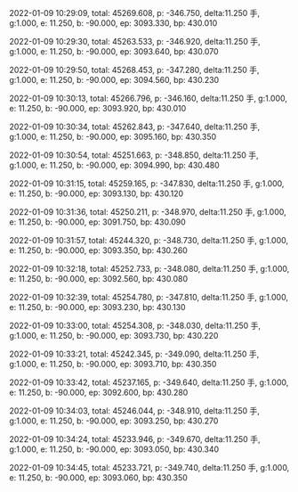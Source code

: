 2022-01-09 10:29:09, total: 45269.608, p: -346.750, delta:11.250 手, g:1.000, e: 11.250, b: -90.000, ep: 3093.330, bp: 430.010

2022-01-09 10:29:30, total: 45263.533, p: -346.920, delta:11.250 手, g:1.000, e: 11.250, b: -90.000, ep: 3093.640, bp: 430.070

2022-01-09 10:29:50, total: 45268.453, p: -347.280, delta:11.250 手, g:1.000, e: 11.250, b: -90.000, ep: 3094.560, bp: 430.230

2022-01-09 10:30:13, total: 45266.796, p: -346.160, delta:11.250 手, g:1.000, e: 11.250, b: -90.000, ep: 3093.920, bp: 430.010

2022-01-09 10:30:34, total: 45262.843, p: -347.640, delta:11.250 手, g:1.000, e: 11.250, b: -90.000, ep: 3095.160, bp: 430.350

2022-01-09 10:30:54, total: 45251.663, p: -348.850, delta:11.250 手, g:1.000, e: 11.250, b: -90.000, ep: 3094.990, bp: 430.480

2022-01-09 10:31:15, total: 45259.165, p: -347.830, delta:11.250 手, g:1.000, e: 11.250, b: -90.000, ep: 3093.130, bp: 430.120

2022-01-09 10:31:36, total: 45250.211, p: -348.970, delta:11.250 手, g:1.000, e: 11.250, b: -90.000, ep: 3091.750, bp: 430.090

2022-01-09 10:31:57, total: 45244.320, p: -348.730, delta:11.250 手, g:1.000, e: 11.250, b: -90.000, ep: 3093.350, bp: 430.260

2022-01-09 10:32:18, total: 45252.733, p: -348.080, delta:11.250 手, g:1.000, e: 11.250, b: -90.000, ep: 3092.560, bp: 430.080

2022-01-09 10:32:39, total: 45254.780, p: -347.810, delta:11.250 手, g:1.000, e: 11.250, b: -90.000, ep: 3093.230, bp: 430.130

2022-01-09 10:33:00, total: 45254.308, p: -348.030, delta:11.250 手, g:1.000, e: 11.250, b: -90.000, ep: 3093.730, bp: 430.220

2022-01-09 10:33:21, total: 45242.345, p: -349.090, delta:11.250 手, g:1.000, e: 11.250, b: -90.000, ep: 3093.710, bp: 430.350

2022-01-09 10:33:42, total: 45237.165, p: -349.640, delta:11.250 手, g:1.000, e: 11.250, b: -90.000, ep: 3092.600, bp: 430.280

2022-01-09 10:34:03, total: 45246.044, p: -348.910, delta:11.250 手, g:1.000, e: 11.250, b: -90.000, ep: 3093.250, bp: 430.270

2022-01-09 10:34:24, total: 45233.946, p: -349.670, delta:11.250 手, g:1.000, e: 11.250, b: -90.000, ep: 3093.050, bp: 430.340

2022-01-09 10:34:45, total: 45233.721, p: -349.740, delta:11.250 手, g:1.000, e: 11.250, b: -90.000, ep: 3093.060, bp: 430.350